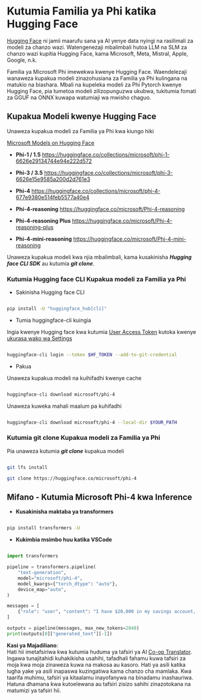 <!--
CO_OP_TRANSLATOR_METADATA:
{
  "original_hash": "624fe133fba62773979d45f54519f7bb",
  "translation_date": "2025-05-09T08:41:42+00:00",
  "source_file": "md/01.Introduction/02/01.HF.md",
  "language_code": "sw"
}
-->
# **Kutumia Familia ya Phi katika Hugging Face**

[Hugging Face](https://huggingface.co/) ni jamii maarufu sana ya AI yenye data nyingi na rasilimali za modeli za chanzo wazi. Watengenezaji mbalimbali hutoa LLM na SLM za chanzo wazi kupitia Hugging Face, kama Microsoft, Meta, Mistral, Apple, Google, n.k.

Familia ya Microsoft Phi imewekwa kwenye Hugging Face. Waendelezaji wanaweza kupakua modeli zinazohusiana za Familia ya Phi kulingana na matukio na biashara. Mbali na kupeleka modeli za Phi Pytorch kwenye Hugging Face, pia tumetoa modeli zilizopunguzwa ukubwa, tukitumia fomati za GGUF na ONNX kuwapa watumiaji wa mwisho chaguo.

## **Kupakua Modeli kwenye Hugging Face**

Unaweza kupakua modeli za Familia ya Phi kwa kiungo hiki

[Microsoft Models on Hugging Face](https://huggingface.co/microsoft)

-  **Phi-1 / 1.5** https://huggingface.co/collections/microsoft/phi-1-6626e29134744e94e222d572

-  **Phi-3 / 3.5** https://huggingface.co/collections/microsoft/phi-3-6626e15e9585a200d2d761e3

-  **Phi-4** https://huggingface.co/collections/microsoft/phi-4-677e9380e514feb5577a40e4

- **Phi-4-reasoning** https://huggingface.co/microsoft/Phi-4-reasoning

- **Phi-4-reasoning Plus** https://huggingface.co/microsoft/Phi-4-reasoning-plus 

- **Phi-4-mini-reasoning** https://huggingface.co/microsoft/Phi-4-mini-reasoning

Unaweza kupakua modeli kwa njia mbalimbali, kama kusakinisha ***Hugging face CLI SDK*** au kutumia ***git clone***.

### **Kutumia Hugging face CLI Kupakua modeli za Familia ya Phi**

- Sakinisha Hugging face CLI

```bash

pip install -U "huggingface_hub[cli]"

```

- Tumia huggingface-cli kuingia

Ingia kwenye Hugging face kwa kutumia [User Access Token](https://huggingface.co/docs/hub/security-tokens) kutoka kwenye [ukurasa wako wa Settings](https://huggingface.co/settings/tokens)

```bash

huggingface-cli login --token $HF_TOKEN --add-to-git-credential

```

- Pakua

Unaweza kupakua modeli na kuihifadhi kwenye cache

```bash

huggingface-cli download microsoft/phi-4

```

Unaweza kuweka mahali maalum pa kuhifadhi

```bash

huggingface-cli download microsoft/phi-4 --local-dir $YOUR_PATH

```

### **Kutumia git clone Kupakua modeli za Familia ya Phi**

Pia unaweza kutumia ***git clone*** kupakua modeli

```bash

git lfs install

git clone https://huggingface.co/microsoft/phi-4

```

## **Mifano - Kutumia Microsoft Phi-4 kwa Inference**

- **Kusakinisha maktaba ya transformers**

```bash

pip install transformers -U

```

- **Kukimbia msimbo huu katika VSCode**

```python

import transformers

pipeline = transformers.pipeline(
    "text-generation",
    model="microsoft/phi-4",
    model_kwargs={"torch_dtype": "auto"},
    device_map="auto",
)

messages = [
    {"role": "user", "content": "I have $20,000 in my savings account, where I receive a 4% profit per year and payments twice a year. Can you please tell me how long it will take for me to become a millionaire? Also, can you please explain the math step by step as if you were explaining it to an uneducated person?"},
]

outputs = pipeline(messages, max_new_tokens=2048)
print(outputs[0]["generated_text"][-1])

```

**Kasi ya Majadiliano**:  
Hati hii imetafsiriwa kwa kutumia huduma ya tafsiri ya AI [Co-op Translator](https://github.com/Azure/co-op-translator). Ingawa tunajitahidi kuhakikisha usahihi, tafadhali fahamu kuwa tafsiri za moja kwa moja zinaweza kuwa na makosa au kasoro. Hati ya asili katika lugha yake ya asili inapaswa kuzingatiwa kama chanzo cha mamlaka. Kwa taarifa muhimu, tafsiri ya kitaalamu inayofanywa na binadamu inashauriwa. Hatuna dhamana kwa kutoelewana au tafsiri zisizo sahihi zinazotokana na matumizi ya tafsiri hii.